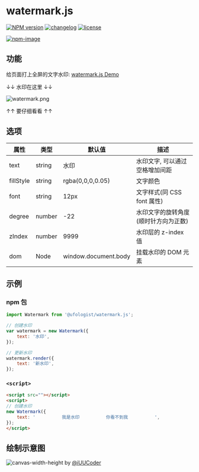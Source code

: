 # watermark.js

[![NPM version][npm-image]][npm-url] [![changelog][changelog-image]][changelog-url] [![license][license-image]][license-url]

[npm-image]: https://img.shields.io/npm/v/@ufologist/watermark.js.svg?style=flat-square
[npm-url]: https://npmjs.org/package/@ufologist/watermark.js
[license-image]: https://img.shields.io/github/license/ufologist/watermark.js.svg
[license-url]: https://github.com/ufologist/watermark.js/blob/master/LICENSE
[changelog-image]: https://img.shields.io/badge/CHANGE-LOG-blue.svg?style=flat-square
[changelog-url]: https://github.com/ufologist/watermark.js/blob/master/CHANGELOG.md

[![npm-image](https://nodei.co/npm/@ufologist/watermark.js.png?downloads=true&downloadRank=true&stars=true)](https://npmjs.com/package/@ufologist/watermark.js)

## 功能

给页面打上全屏的文字水印: [watermark.js Demo](http://htmlpreview.github.io/?https://github.com/ufologist/watermark.js/blob/master/test/index.html)

↓↓ 水印在这里 ↓↓

![watermark.png](https://user-images.githubusercontent.com/167221/115845474-76f5e780-a453-11eb-8741-9e780b4da4ac.png)

↑↑ 要仔细看看 ↑↑

## 选项

| 属性    | 类型 | 默认值            | 描述                               |
| --------- | ------ | -------------------- | ------------------------------------ |
| text      | string | 水印               | 水印文字, 可以通过空格增加间距 |
| fillStyle | string | rgba(0,0,0,0.05)     | 文字颜色                         |
| font      | string | 12px                 | 文字样式(同 CSS font 属性)    |
| degree    | number | -22                  | 水印文字的旋转角度(顺时针方向为正数) |
| zIndex    | number | 9999                 | 水印层的 z-index 值             |
| dom       | Node   | window.document.body | 挂载水印的 DOM 元素           |

## 示例

### npm 包

```javascript
import Watermark from '@ufologist/watermark.js';

// 创建水印
var watermark = new Watermark({
    text: '水印',
});

// 更新水印
watermark.render({
    text: '新水印',
});
```

### `<script>`

```html
<script src=""></script>
<script>
// 创建水印
new Watermark({
    text: '          我是水印          你看不到我          ',
});
</script>
```

## 绘制示意图

![canvas-width-height](https://user-images.githubusercontent.com/167221/115840383-334caf00-a44e-11eb-9acd-cad08c0b657d.jpg) by [@iUUCoder](https://github.com/iUUCoder)